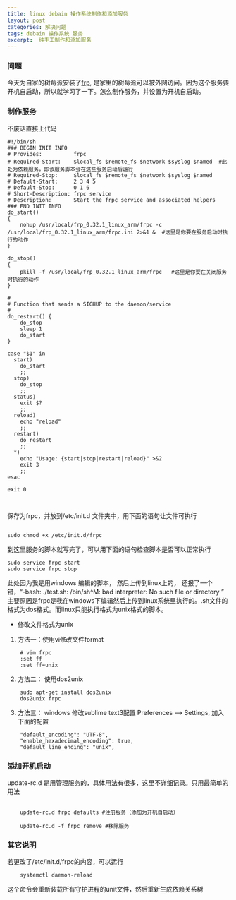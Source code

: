 ```yaml
---
title: linux debain 操作系统制作和添加服务
layout: post
categories: 解决问题
tags: debain 操作系统 服务
excerpt:  纯手工制作和添加服务 
---
```


### 问题
今天为自家的树莓派安装了[frp](https://github.com/fatedier/frp/releases), 是家里的树莓派可以被外网访问。因为这个服务要开机自启动，所以就学习了一下。怎么制作服务，并设置为开机自启动。

### 制作服务
不废话直接上代码
```shell
#!/bin/sh
### BEGIN INIT INFO
# Provides:          frpc
# Required-Start:    $local_fs $remote_fs $network $syslog $named  #此处为依赖服务，即该服务脚本会在这些服务启动后运行
# Required-Stop:     $local_fs $remote_fs $network $syslog $named
# Default-Start:     2 3 4 5
# Default-Stop:      0 1 6
# Short-Description: frpc service
# Description:       Start the frpc service and associated helpers
### END INIT INFO
do_start()
{
    nohup /usr/local/frp_0.32.1_linux_arm/frpc -c /usr/local/frp_0.32.1_linux_arm/frpc.ini 2>&1 &  #这里是你要在服务启动时执行的动作
}
 
do_stop()
{
    pkill -f /usr/local/frp_0.32.1_linux_arm/frpc   #这里是你要在关闭服务时执行的动作
}

#
# Function that sends a SIGHUP to the daemon/service
#
do_restart() {
    do_stop
    sleep 1
    do_start
}
 
case "$1" in
  start)
    do_start
    ;;
  stop)
    do_stop
    ;;
  status)
    exit $?
    ;;
  reload)
    echo "reload"
    ;;
  restart)
    do_restart
    ;;
  *)
    echo "Usage: {start|stop|restart|reload}" >&2
    exit 3
    ;;
esac
 
exit 0



```
保存为frpc，并放到/etc/init.d 文件夹中，用下面的语句让文件可执行
```shell

sudo chmod +x /etc/init.d/frpc

```

到这里服务的脚本就写完了，可以用下面的语句检查脚本是否可以正常执行
```shell
sudo service frpc start
sudo service frpc stop
```

此处因为我是用windows 编辑的脚本， 然后上传到linux上的， 还报了一个错，“-bash: ./test.sh: /bin/sh^M: bad interpreter: No such file or directory  ”
主要原因是frpc是我在windows下编辑然后上传到linux系统里执行的。.sh文件的格式为dos格式。而linux只能执行格式为unix格式的脚本。

- 修改文件格式为unix
1. 方法一：使用vi修改文件format
```shell
    # vim frpc
    :set ff
    :set ff=unix
```
2. 方法二： 使用dos2unix
```shell
    sudo apt-get install dos2unix
    dos2unix frpc
```
3. 方法三： windows 修改sublime text3配置
Preferences --> Settings, 加入下面的配置
```
    "default_encoding": "UTF-8",
    "enable_hexadecimal_encoding": true,
    "default_line_ending": "unix",
```

### 添加开机启动
update-rc.d 是用管理服务的，具体用法有很多，这里不详细记录。只用最简单的用法
```shell
    
    update-rc.d frpc defaults #注册服务（添加为开机自启动）

    update-rc.d -f frpc remove #移除服务

```

### 其它说明
若更改了/etc/init.d/frpc的内容，可以运行 
```
    systemctl daemon-reload 
```
这个命令会重新装载所有守护进程的unit文件，然后重新生成依赖关系树

